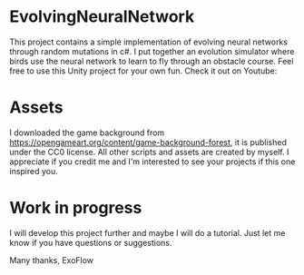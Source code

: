 # EvolvingNeuralNetwork
This project contains a simple implementation of evolving neural networks through random mutations in c#. 
I put together an evolution simulator where birds use the neural network to learn to fly through an obstacle course. 
Feel free to use this Unity project for your own fun. Check it out on Youtube:

# Assets
I downloaded the game background from https://opengameart.org/content/game-background-forest, it is published under the CC0 license.
All other scripts and assets are created by myself. I appreciate if you credit me and I'm interested to see your projects if this one inspired you.

# Work in progress
I will develop this project further and maybe I will do a tutorial. Just let me know if you have questions or suggestions.

Many thanks,
ExoFlow 
